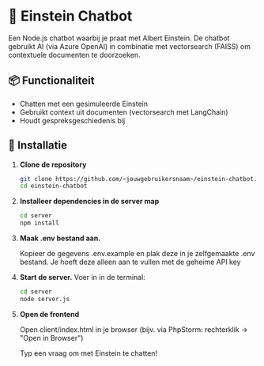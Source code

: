 # 🧠 Einstein Chatbot

Een Node.js chatbot waarbij je praat met Albert Einstein. De chatbot gebruikt AI (via Azure OpenAI) in combinatie met vectorsearch (FAISS) om contextuele documenten te doorzoeken.

## 📦 Functionaliteit

- Chatten met een gesimuleerde Einstein
- Gebruikt context uit documenten (vectorsearch met LangChain)
- Houdt gespreksgeschiedenis bij

## 🚀 Installatie

1. **Clone de repository**
   ```bash
   git clone https://github.com/<jouwgebruikersnaam>/einstein-chatbot.git
   cd einstein-chatbot
   ```
2. **Installeer dependencies in de server map**
   ```bash
   cd server
   npm install

   ```
3. **Maak .env bestand aan.**
   
   Kopieer de gegevens .env.example en plak deze in je zelfgemaakte .env bestand. Je hoeft deze alleen aan te      vullen met de geheime API key
5. **Start de server.**
   Voer in in de terminal:
   ```bash
   cd server
   node server.js
   ```
6. **Open de frontend**

   Open client/index.html in je browser (bijv. via PhpStorm: rechterklik → "Open in Browser")

   Typ een vraag om met Einstein te chatten!

  
